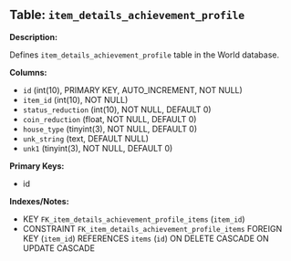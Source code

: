 ## Table: `item_details_achievement_profile`

**Description:**

Defines `item_details_achievement_profile` table in the World database.

**Columns:**
- `id` (int(10), PRIMARY KEY, AUTO_INCREMENT, NOT NULL)
- `item_id` (int(10), NOT NULL)
- `status_reduction` (int(10), NOT NULL, DEFAULT 0)
- `coin_reduction` (float, NOT NULL, DEFAULT 0)
- `house_type` (tinyint(3), NOT NULL, DEFAULT 0)
- `unk_string` (text, DEFAULT NULL)
- `unk1` (tinyint(3), NOT NULL, DEFAULT 0)

**Primary Keys:**
- id

**Indexes/Notes:**
- KEY `FK_item_details_achievement_profile_items` (`item_id`)
- CONSTRAINT `FK_item_details_achievement_profile_items` FOREIGN KEY (`item_id`) REFERENCES `items` (`id`) ON DELETE CASCADE ON UPDATE CASCADE